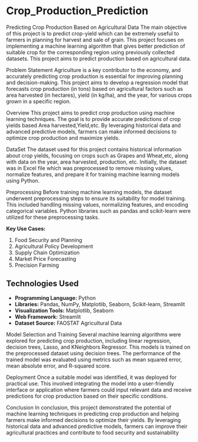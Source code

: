 # Crop_Production_Prediction

Predicting Crop Production Based on Agricultural Data
The main objective of this project is to predict crop-yield which can be extremely useful to farmers in planning for harvest and sale of grain. This project focuses on implementing a machine learning algorithm that gives better prediction of suitable crop for the corresponding region using previously collected datasets. This project aims to predict production based on agricultural data.

Problem Statement
Agriculture is a key contributor to the economy, and accurately predicting crop production is essential for improving planning and decision-making. This project aims to develop a regression model that forecasts crop production (in tons) based on agricultural factors such as area harvested (in hectares), yield (in kg/ha), and the year, for various crops grown in a specific region.

Overview
This project aims to predict crop production using machine learning techniques. The goal is to provide accurate predictions of crop yields based Area harvested,Yield,etc. By leveraging historical data and advanced predictive models, farmers can make informed decisions to optimize crop production and maximize yields.

DataSet
The dataset used for this project contains historical information about crop yields, focusing on crops such as Grapes and Wheat,etc, along with data on the year, area harvested, production, etc. Initially, the dataset was in Excel file which was preprocessed to remove missing values, normalize features, and prepare it for training machine learning models using Python.

Preprocessing
Before training machine learning models, the dataset underwent preprocessing steps to ensure its suitability for model training. This included handling missing values, normalizing features, and encoding categorical variables. Python libraries such as pandas and scikit-learn were utilized for these preprocessing tasks.

**Key Use Cases:**
1. Food Security and Planning
2. Agricultural Policy Development
3. Supply Chain Optimization
4. Market Price Forecasting
5. Precision Farming

## Technologies Used
- **Programming Language:** Python
- **Libraries:** Pandas, NumPy, Matplotlib, Seaborn, Scikit-learn, Streamlit
- **Visualization Tools:** Matplotlib, Seaborn
- **Web Framework:** Streamlit
- **Dataset Source:** FAOSTAT Agricultural Data

Model Selection and Training
Several machine learning algorithms were explored for predicting crop production, including linear regression, decision trees, Lasso, and KNeighbors Regressor. This models is trained on the preprocessed dataset using decision trees. The performance of the trained model was evaluated using metrics such as mean squared error, mean absolute error, and R-squared score.

Deployment
Once a suitable model was identified, it was deployed for practical use. This involved integrating the model into a user-friendly interface or application where farmers could input relevant data and receive predictions for crop production based on their specific conditions.

Conclusion
In conclusion, this project demonstrated the potential of machine learning techniques in predicting crop production and helping farmers make informed decisions to optimize their yields. By leveraging historical data and advanced predictive models, farmers can improve their agricultural practices and contribute to food security and sustainability


